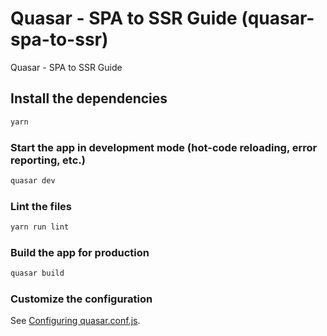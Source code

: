 # Quasar - SPA to SSR Guide (quasar-spa-to-ssr)

Quasar - SPA to SSR Guide

## Install the dependencies
```bash
yarn
```

### Start the app in development mode (hot-code reloading, error reporting, etc.)
```bash
quasar dev
```

### Lint the files
```bash
yarn run lint
```

### Build the app for production
```bash
quasar build
```

### Customize the configuration
See [Configuring quasar.conf.js](https://quasar.dev/quasar-cli/quasar-conf-js).
